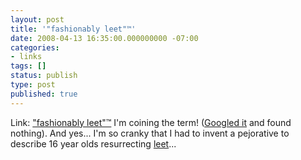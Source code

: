 ```yaml
---
layout: post
title: '"fashionably leet"™'
date: 2008-04-13 16:35:00.000000000 -07:00
categories:
- links
tags: []
status: publish
type: post
published: true
---
```

Link: <a href="http://www.wired.com/culture/lifestyle/magazine/16-04/st_geekster">"fashionably leet"™</a>
I'm coining the term! ([Googled it](http://www.google.com/search?q=%22fashionably+leet%22) and found nothing).
And yes... I'm so cranky that I had to invent a pejorative to describe 16 year olds resurrecting [leet](http://en.wikipedia.org/wiki/leet)...
